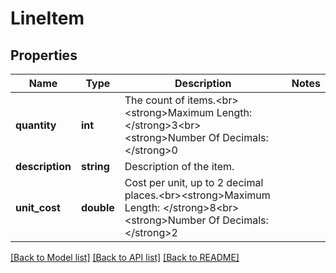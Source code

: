 # LineItem

## Properties
Name | Type | Description | Notes
------------ | ------------- | ------------- | -------------
**quantity** | **int** | The count of items.&lt;br&gt;&lt;strong&gt;Maximum Length: &lt;/strong&gt;3&lt;br&gt;&lt;strong&gt;Number Of Decimals: &lt;/strong&gt;0 | 
**description** | **string** | Description of the item. | 
**unit_cost** | **double** | Cost per unit, up to 2 decimal places.&lt;br&gt;&lt;strong&gt;Maximum Length: &lt;/strong&gt;8&lt;br&gt;&lt;strong&gt;Number Of Decimals: &lt;/strong&gt;2 | 

[[Back to Model list]](../README.md#documentation-for-models) [[Back to API list]](../README.md#documentation-for-api-endpoints) [[Back to README]](../README.md)


